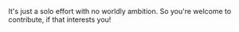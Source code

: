 It's just a solo effort with no worldly ambition.  So you're welcome to contribute, if that interests you!
